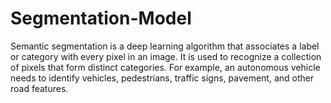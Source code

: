 # Segmentation-Model
Semantic segmentation is a deep learning algorithm that associates a label or category with every pixel in an image. It is used to recognize a collection of pixels that form distinct categories. For example, an autonomous vehicle needs to identify vehicles, pedestrians, traffic signs, pavement, and other road features.
